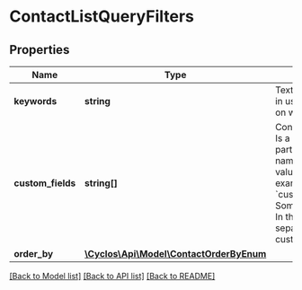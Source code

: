 # ContactListQueryFilters

## Properties
Name | Type | Description | Notes
------------ | ------------- | ------------- | -------------
**keywords** | **string** | Textual search keywords. Sometimes, like in user search, the fields matched depends on what is configured on the products. | [optional] 
**custom_fields** | **string[]** | Concat custom field values used as filters. Is a comma-separated array, where each part consists in two parts: the internal name (or custom field id) of the field, and a value, both separated by : (colon).  For example, &#x60;customFields&#x3D;field1:value1,field2:value2&#x60;. Sometimes multiple values are accepted. In this case, the multiple values are separated by pipes. For example, customFields&#x3D;field1:valueA|valueB. Enumerated fields accept multiple values, while numeric and date fields also accept ranges, which are two values, pipe-separated. For example, &#x60;customFields&#x3D;tradeType:offer|search,extraDate:2000-01-01|2001-12-31&#x60; would match results whose custom field with internal name &#x60;tradeType&#x60; is either &#x60;offer&#x60; or &#x60;search&#x60;, and whose &#x60;extraDate&#x60; is between January 1, 2000 and December 31, 2001. To specify a single bound in ranges (like birth dates before December 31, 2001), use a pipe in one of the values, like &#x60;customValues&#x3D;extraDate:|2001-12-31&#x60;. | [optional] 
**order_by** | [**\Cyclos\Api\Model\ContactOrderByEnum**](ContactOrderByEnum.md) |  | [optional] 

[[Back to Model list]](../../README.md#documentation-for-models) [[Back to API list]](../../README.md#documentation-for-api-endpoints) [[Back to README]](../../README.md)

